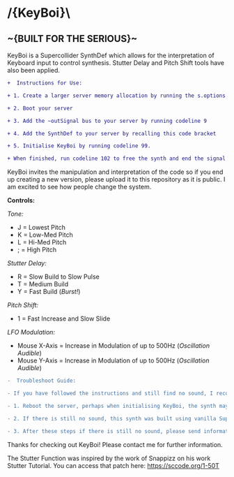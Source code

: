 # /{KeyBoi}\

## ~{BUILT FOR THE SERIOUS}~

KeyBoi is a Supercollider SynthDef which allows for the interpretation of Keyboard input to control synthesis. Stutter Delay and  Pitch Shift tools have also been applied.

```diff
+  Instructions for Use:

+ 1. Create a larger server memory allocation by running the s.options code line (4)

+ 2. Boot your server

+ 3. Add the ~outSignal bus to your server by running codeline 9

+ 4. Add the SynthDef to your server by recalling this code bracket

+ 5. Initialise KeyBoi by running codeline 99.

+ When finished, run codeline 102 to free the synth and end the signal processing.

```
 KeyBoi invites the manipulation and interpretation of the code so if you end up creating a new version, please upload it to this repository as it is public. I am excited to see how people change the system.
 
 **Controls:**
 
 _Tone:_ 
 
 - J = Lowest Pitch
 - K = Low-Med Pitch
 - L = Hi-Med Pitch
 - ; = High Pitch
 
 _Stutter Delay:_
 
 - R = Slow Build to Slow Pulse
 - T = Medium Build
 - Y = Fast Build (_Burst!_)
 
_Pitch Shift:_
 
 - 1 = Fast Increase and Slow Slide
 
 _LFO Modulation:_
 
 - Mouse X-Axis = Increase in Modulation of up to 500Hz (_Oscillation Audible_)
 - Mouse Y-Axis = Increase in Modulation of up to 500Hz (_Oscillation Audible_)

```diff
-  Troubleshoot Guide:

- If you have followed the instructions and still find no sound, I recommend following these steps:

- 1. Reboot the server, perhaps when initialising KeyBoi, the synth may have been creating sound already. This has occurred previously and produces a notable click. When initialising KeyBoi again, ensure not to press the synth controls.

- 2. If there is still no sound, this synth was built using vanilla SuperCollider 3.10.2 . Perhaps trying to run this code through the same version may provide more luck.

- 3. After these steps if there is still no sound, please send information about your setup and I will try to tackle these problems. (Perhaps this may be due to increasing the server memory allocation.)

```

Thanks for checking out KeyBoi! Please contact me for further information.

The Stutter Function was inspired by the work of Snappizz on his work Stutter Tutorial. You can access that patch here: https://sccode.org/1-50T
